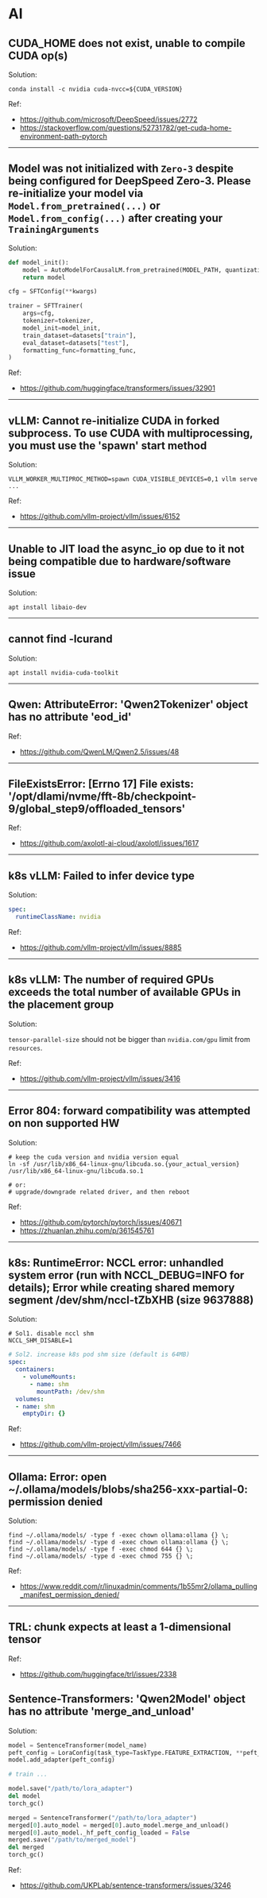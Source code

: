 # AI

## CUDA_HOME does not exist, unable to compile CUDA op(s)

Solution:

```shell
conda install -c nvidia cuda-nvcc=${CUDA_VERSION}
```

Ref:

- <https://github.com/microsoft/DeepSpeed/issues/2772>
- <https://stackoverflow.com/questions/52731782/get-cuda-home-environment-path-pytorch>

---

## Model was not initialized with `Zero-3` despite being configured for DeepSpeed Zero-3. Please re-initialize your model via `Model.from_pretrained(...)` or `Model.from_config(...)` after creating your `TrainingArguments`

Solution:

```python
def model_init():
    model = AutoModelForCausalLM.from_pretrained(MODEL_PATH, quantization_config=quantization_config)
    return model

cfg = SFTConfig(**kwargs)

trainer = SFTTrainer(
    args=cfg,
    tokenizer=tokenizer,
    model_init=model_init,
    train_dataset=datasets["train"],
    eval_dataset=datasets["test"],
    formatting_func=formatting_func,
)
```

Ref:

- <https://github.com/huggingface/transformers/issues/32901>  

---

## vLLM: Cannot re-initialize CUDA in forked subprocess. To use CUDA with multiprocessing, you must use the 'spawn' start method

Solution:

```shell
VLLM_WORKER_MULTIPROC_METHOD=spawn CUDA_VISIBLE_DEVICES=0,1 vllm serve ...
```

Ref:

- <https://github.com/vllm-project/vllm/issues/6152>  

---

## Unable to JIT load the async_io op due to it not being compatible due to hardware/software issue

Solution:

```shell
apt install libaio-dev
```

---

## cannot find -lcurand

Solution:

```shell
apt install nvidia-cuda-toolkit
```

---

## Qwen: AttributeError: 'Qwen2Tokenizer' object has no attribute 'eod_id'

Ref:

- <https://github.com/QwenLM/Qwen2.5/issues/48>  

---

## FileExistsError: [Errno 17] File exists: '/opt/dlami/nvme/fft-8b/checkpoint-9/global_step9/offloaded_tensors'

Ref:

- <https://github.com/axolotl-ai-cloud/axolotl/issues/1617>  

---

## k8s vLLM: Failed to infer device type

Solution:

```yaml
spec:
  runtimeClassName: nvidia
```

Ref:

- <https://github.com/vllm-project/vllm/issues/8885>  

---

## k8s vLLM: The number of required GPUs exceeds the total number of available GPUs in the placement group

Solution:

`tensor-parallel-size` should not be bigger than `nvidia.com/gpu` limit from `resources`.  

Ref:

- <https://github.com/vllm-project/vllm/issues/3416>  

---

## Error 804: forward compatibility was attempted on non supported HW

Solution:

```shell
# keep the cuda version and nvidia version equal
ln -sf /usr/lib/x86_64-linux-gnu/libcuda.so.{your_actual_version} /usr/lib/x86_64-linux-gnu/libcuda.so.1

# or:
# upgrade/downgrade related driver, and then reboot
```

Ref:

- <https://github.com/pytorch/pytorch/issues/40671>  
- <https://zhuanlan.zhihu.com/p/361545761>  

---

## k8s: RuntimeError: NCCL error: unhandled system error (run with NCCL_DEBUG=INFO for details); Error while creating shared memory segment /dev/shm/nccl-tZbXHB (size 9637888)  

Solution:

```shell
# Sol1. disable nccl shm
NCCL_SHM_DISABLE=1
```

```yaml
# Sol2. increase k8s pod shm size (default is 64MB)
spec:
  containers:
    - volumeMounts:
      - name: shm
        mountPath: /dev/shm
  volumes:
  - name: shm
    emptyDir: {}
```

Ref:

- <https://github.com/vllm-project/vllm/issues/7466>  

---

## Ollama: Error: open ~/.ollama/models/blobs/sha256-xxx-partial-0: permission denied

Solution:

```shell
find ~/.ollama/models/ -type f -exec chown ollama:ollama {} \;
find ~/.ollama/models/ -type d -exec chown ollama:ollama {} \;
find ~/.ollama/models/ -type f -exec chmod 644 {} \;
find ~/.ollama/models/ -type d -exec chmod 755 {} \;
```

Ref:

- <https://www.reddit.com/r/linuxadmin/comments/1b55mr2/ollama_pulling_manifest_permission_denied/>  

---

## TRL: chunk expects at least a 1-dimensional tensor

Ref:

- <https://github.com/huggingface/trl/issues/2338>  

## Sentence-Transformers: 'Qwen2Model' object has no attribute 'merge_and_unload'

Solution:

```python
model = SentenceTransformer(model_name)
peft_config = LoraConfig(task_type=TaskType.FEATURE_EXTRACTION, **peft_params)
model.add_adapter(peft_config)

# train ...

model.save("/path/to/lora_adapter")
del model
torch_gc()

merged = SentenceTransformer("/path/to/lora_adapter")
merged[0].auto_model = merged[0].auto_model.merge_and_unload()
merged[0].auto_model._hf_peft_config_loaded = False
merged.save("/path/to/merged_model")
del merged
torch_gc()
```

Ref:

- <https://github.com/UKPLab/sentence-transformers/issues/3246>

